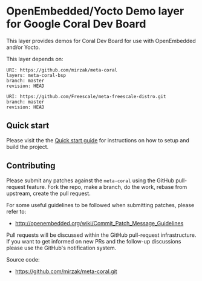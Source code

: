 OpenEmbedded/Yocto Demo layer for Google Coral Dev Board
=======================================================

This layer provides demos for Coral Dev Board for use with OpenEmbedded
and/or Yocto.

This layer depends on:

    URI: https://github.com/mirzak/meta-coral
    layers: meta-coral-bsp
    branch: master
    revision: HEAD

    URI: https://github.com/Freescale/meta-freescale-distro.git
    branch: master
    revision: HEAD

Quick start
-----------

Please visit the the [Quick start guide](https://github.com/mirzak/meta-coral/wiki/Quick-start-guide)
for instructions on how to setup and build the project.

Contributing
------------

Please submit any patches against the `meta-coral` using the GitHub
pull-request feature. Fork the repo, make a branch, do the work, rebase
from upstream, create the pull request.

For some useful guidelines to be followed when submitting patches,
please refer to:

- http://openembedded.org/wiki/Commit_Patch_Message_Guidelines

Pull requests will be discussed within the GitHub pull-request
infrastructure. If you want to get informed on new PRs and the
follow-up discussions please use the GitHub's notification system.

Source code:

- https://github.com/mirzak/meta-coral.git
